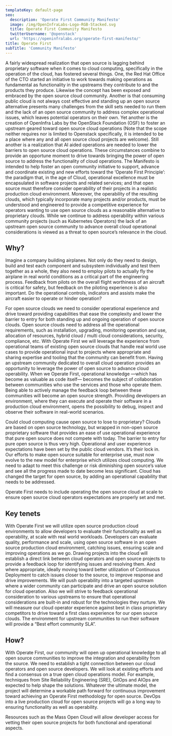```yaml
---
templateKey: default-page
seo:
  description: 'Operate First Community Manifesto'
  image: /img/OpenInfraLabs-Logo-RGB-Stacked.svg
  title: Operate First Community Manifesto
  twitterUsername: '@openstack'
  url: 'https://openinfralabs.org/operate-first-manifesto/'
title: Operate First
subTitle: 'Community Manifesto'
---
```


A fairly widespread realization that open source is lagging behind proprietary software when it comes to
cloud computing, specifically in the operation of the cloud, has fostered several things.
One, the Red Hat Office of the CTO started an initiative to work towards making operations as
fundamental as functionality in the upstreams they contribute to and the products they produce.
Likewise the concept has been exposed and embraced by the open source cloud community.
Another is that consuming public cloud is not always cost effective and standing up an open source
alternative presents many challenges from the skill sets needed to run them and the lack of an open 
source community to address complex operational issues, which leaves potential operators on their own.
Yet another is the creation of OpenInfra Labs by the OpenStack Foundation (OSF) to foster an
upstream geared toward open source cloud operations (Note that the scope neither requires nor is limited
to Openstack specifically, it is intended to be a place where any and all open source cloud projects are
welcome). Still another is a realization that AI aided operations are needed to lower the barriers to open
source cloud operations. These circumstances combine to provide an opportune moment to drive towards bringing
the power of open source to address the functionality of cloud operations. The Manifesto is intended to
help foster an open community initiative to support, advance and coordinate existing and new efforts toward
the ‘Operate First Principle’: the paradigm that, in the age of Cloud, operational excellence must be
encapsulated in software projects and related services; and that open source must therefore consider
operability of their projects in a realistic production cloud environment. Moreover, the operability
of the resulting clouds, which typically incorporate many projects and/or products, must be understood
and engineered to provide a competitive experience for operators wanting to use open source clouds
as a reasonable alternative to proprietary clouds. While we continue to address operability within
various community projects (such as Kubernetes Operators) the lack of an upstream open source
community to advance overall cloud operational considerations is viewed as a threat
to open source’s relevance in the cloud. 

## Why?

Imagine a company building airplanes. Not only do they need to design, build and test each component and
subsystem individually and test them together as a whole, they also need to employ pilots to actually fly
the airplane in real world conditions as a critical part of the engineering process.  Feedback from pilots
on the overall flight worthiness of an aircraft is critical for safety, but feedback on the piloting
experience is also important. Do the operational controls, indicators and assists make the aircraft
easier to operate or hinder operation?

For open source clouds we need to consider operational experience and drive toward providing capabilities
that ease the complexity and lower the barrier to entry for both standing up and ongoing operation of open
source clouds. Open source clouds need to address all the operational requirements, such as installation,
upgrading, monitoring operation and use, allocation of resources, hybrid cloud / multi cloud considerations,
security, compliance, etc. With Operate First we will leverage the experience from operational teams of
existing open source clouds that handle real world use cases to provide operational input to projects where
appropriate and sharing expertise and tooling that the community can benefit from.  Having an upstream
community dedicated to overall cloud operation provides an opportunity to leverage the power of open
source to advance cloud operability. When we Operate First, operational knowledge —which has become as
valuable as code itself— becomes the subject of collaboration between communities who use the services
and those who operate them. Being able to actively manage the feedback loop between these communities
will become an open source strength. Providing developers an environment, where they can execute and
operate their software in a production cloud environment, opens the possibility to debug, inspect
and observe their software in real-world scenarios.

Could cloud computing cause open source to lose to proprietary? Clouds are based on open source
technology, but wrapped in non-open source proprietary software that provides an ease of use operational
experience that pure open source does not compete with today. The barrier to entry for pure open source
is thus very high. Operational and user experience expectations have been set by the public cloud vendors.
It’s their lock in. Our efforts to make open source suitable for enterprise use, must now evolve to the
new model for enterprise which utilizes cloud computing. We need to adapt to meet this challenge or risk
diminishing open source’s value and see all the progress made to date become less significant. Cloud has
changed the target for open source, by adding an operational capability that needs to be addressed.

Operate First needs to include operating the open source cloud at scale to ensure open source cloud
operators expectations are properly set and met.


## Key tenets

With Operate First we will utilize open source production cloud environments to allow developers to
evaluate their functionality as well as operability, at scale with real world workloads. Developers can
evaluate quality, performance and scale, using open source software in an open source production
cloud environment, catching issues, ensuring scale and improving operations as we go. Drawing
projects into the cloud will establish a direct link between cloud operators and open source projects
to provide a feedback loop for identifying issues and resolving them. And where appropriate, ideally
moving toward better utilization of Continuous Deployment to catch issues closer to
the source, to improve response and drive improvements. We will push operability into a targeted upstream
where a wider community can participate and drive an open source solution for cloud operation. Also we
will strive to feedback operational consideration to various upstreams to ensure that operational
considerations are built-in and robust for the technologies they nurture. We will measure our cloud
operator experience against best in class proprietary competitors to drive toward a first class experience
for our open source clouds. The environment for upstream communities to run their software will provide
a “Best effort community SLA”.

## How?

With Operate First, our community will open up operational knowledge to all open source communities
to improve the integration and operability from the source.  We need to establish a tight connection
between our cloud operators and open source developers. We will look at existing efforts and find a
consensus on a true open cloud operations model. For example, techniques from  Site Reliability
Engineering (SRE), GitOps and AIOps are expected to help shape the solutions. Whatever the ultimate
model, the project will determine a workable path forward for continuous improvement toward achieving
an Operate First methodology for open source. DevOps into a live production cloud for open source
projects will go a long way to ensuring functionality as well as operability.

Resources such as the Mass Open Cloud will allow developer access for vetting their open source
projects for both functional and operational aspects.